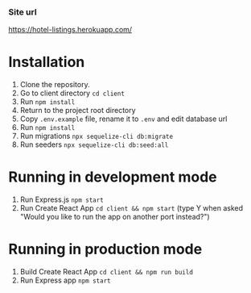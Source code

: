 ### Site url
https://hotel-listings.herokuapp.com/

# Installation 
1. Clone the repository.
2. Go to client directory `cd client`
3. Run `npm install`
4. Return to the project root directory
5. Copy `.env.example` file, rename it to `.env` and edit database url
6. Run `npm install`
7. Run migrations `npx sequelize-cli db:migrate`
8. Run seeders `npx sequelize-cli db:seed:all`

# Running in development mode
1. Run Express.js `npm start`  
2. Run Create React App `cd client && npm start` (type Y when asked "Would you like to run the app on another port instead?")

# Running in production mode
1. Build Create React App `cd client && npm run build`
2. Run Express app `npm start`
